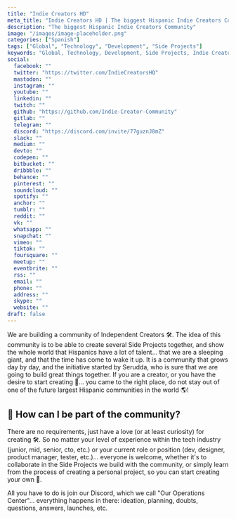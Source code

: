 ```yaml
---
title: "Indie Creators HD"
meta_title: "Indie Creators HD | The biggest Hispanic Indie Creators Community"
description: "The biggest Hispanic Indie Creators Community"
image: "/images/image-placeholder.png"
categories: ["Spanish"]
tags: ["Global", "Technology", "Development", "Side Projects"]
keywords: "Global, Technology, Development, Side Projects, Indie Creators HD, Hispanic Indie Creators Community, Independent Creators, Hispanics, Talent, Sleeping giant, Community growth, Serudda, Creator, Start creating, Largest Hispanic communities, Love for creating, Curiosity"
social:
  facebook: ""
  twitter: "https://twitter.com/IndieCreatorsHQ"
  mastodon: ""
  instagram: ""
  youtube: ""
  linkedin: ""
  twitch: ""
  github: "https://github.com/Indie-Creator-Community"
  gitlab: ""
  telegram: ""
  discord: "https://discord.com/invite/77guznJ8mZ"
  slack: ""
  medium: ""
  devto: ""
  codepen: ""
  bitbucket: ""
  dribbble: ""
  behance: ""
  pinterest: ""
  soundcloud: ""
  spotify: ""
  anchor: ""
  tumblr: ""
  reddit: ""
  vk: ""
  whatsapp: ""
  snapchat: ""
  vimeo: ""
  tiktok: ""
  foursquare: ""
  meetup: ""
  eventbrite: ""
  rss: ""
  email: ""
  phone: ""
  address: ""
  skype: ""
  website: ""
draft: false
---
```


We are building a community of Independent Creators 🛠️. The idea of this community is to be able to create several Side Projects together, and show the whole world that Hispanics have a lot of talent... that we are a sleeping giant, and that the time has come to wake it up. It is a community that grows day by day, and the initiative started by Serudda, who is sure that we are going to build great things together. If you are a creator, or you have the desire to start creating 🚀... you came to the right place, do not stay out of one of the future largest Hispanic communities in the world 🌎!

## 🍿 How can I be part of the community?
There are no requirements, just have a love (or at least curiosity) for creating 🛠️. So no matter your level of experience within the tech industry (junior, mid, senior, cto, etc.) or your current role or position (dev, designer, product manager, tester, etc.)... everyone is welcome, whether it's to collaborate in the Side Projects we build with the community, or simply learn from the process of creating a personal project, so you can start creating your own 🥳.

All you have to do is join our Discord, which we call "Our Operations Center"... everything happens in there: ideation, planning, doubts, questions, answers, launches, etc.
